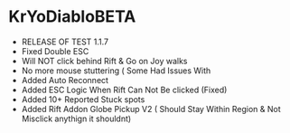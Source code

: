 # KrYoDiabloBETA
+ RELEASE OF TEST 1.1.7
+ Fixed Double ESC
+ Will NOT click behind Rift & Go on Joy walks
+ No more mouse stuttering ( Some Had Issues With
+ Added Auto Reconnect
+ Added ESC Logic When Rift Can Not Be clicked (Fixed)
+ Added 10+ Reported Stuck spots
+ Added Rift Addon Globe Pickup V2 ( Should Stay Within Region & Not Misclick anythign it shouldnt)
